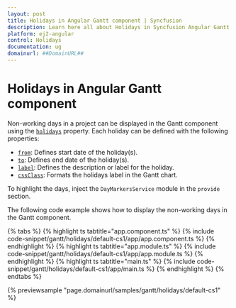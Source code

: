 ```yaml
---
layout: post
title: Holidays in Angular Gantt component | Syncfusion
description: Learn here all about Holidays in Syncfusion Angular Gantt component of Syncfusion Essential JS 2 and more.
platform: ej2-angular
control: Holidays 
documentation: ug
domainurl: ##DomainURL##
---
```


# Holidays in Angular Gantt component

Non-working days in a project can be displayed in the Gantt component using the [`holidays`](https://ej2.syncfusion.com/angular/documentation/api/gantt/#holidays) property. Each holiday can be defined with the following properties:

* [`from`](https://ej2.syncfusion.com/angular/documentation/api/gantt/holiday/#from): Defines start date of the holiday(s).
* [`to`](https://ej2.syncfusion.com/angular/documentation/api/gantt/holiday/#to): Defines end date of the holiday(s).
* [`label`](https://ej2.syncfusion.com/angular/documentation/api/gantt/holiday/#label): Defines the description or label for the holiday.
* [`cssClass`](https://ej2.syncfusion.com/angular/documentation/api/gantt/holiday/#cssclass): Formats the holidays label in the Gantt chart.

To highlight the days, inject the `DayMarkersService` module in the `provide` section.

The following code example shows how to display the non-working days in the Gantt component.

{% tabs %}
{% highlight ts tabtitle="app.component.ts" %}
{% include code-snippet/gantt/holidays/default-cs1/app/app.component.ts %}
{% endhighlight %}
{% highlight ts tabtitle="app.module.ts" %}
{% include code-snippet/gantt/holidays/default-cs1/app/app.module.ts %}
{% endhighlight %}
{% highlight ts tabtitle="main.ts" %}
{% include code-snippet/gantt/holidays/default-cs1/app/main.ts %}
{% endhighlight %}
{% endtabs %}
  
{% previewsample "page.domainurl/samples/gantt/holidays/default-cs1" %}
